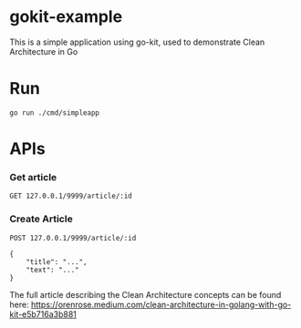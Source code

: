 # gokit-example
This is a simple application using go-kit, used to demonstrate Clean Architecture in Go


# Run
```
go run ./cmd/simpleapp
```

# APIs
### Get article

```
GET 127.0.0.1/9999/article/:id
```

### Create Article
```
POST 127.0.0.1/9999/article/:id

{
    "title": "...",
    "text": "..."
}
```

The full article describing the Clean Architecture concepts can be found here:
https://orenrose.medium.com/clean-architecture-in-golang-with-go-kit-e5b716a3b881
